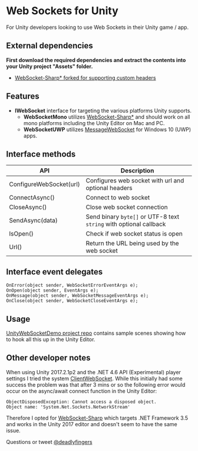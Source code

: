 # Web Sockets for Unity

For Unity developers looking to use Web Sockets in their Unity game / app.

## External dependencies

**First download the required dependencies and extract the contents into your Unity project "Assets" folder.**

* [WebSocket-Sharp* forked for supporting custom headers](https://github.com/deadlyfingers/websocket-sharp)

## Features

- **IWebSocket** interface for targeting the various platforms Unity supports. 
  - **WebSocketMono** utilizes [WebSocket-Sharp*](https://github.com/deadlyfingers/websocket-sharp) and should work on all mono platforms including the Unity Editor on Mac and PC.
  - **WebSocketUWP** utilizes [MessageWebSocket](https://docs.microsoft.com/en-us/uwp/api/windows.networking.sockets.messagewebsocket) for Windows 10 (UWP) apps.

## Interface methods
API | Description
--- | -----------
ConfigureWebSocket(url) | Configures web socket with url and optional headers
ConnectAsync() | Connect to web socket
CloseAsync() | Close web socket connection
SendAsync(data) | Send binary `byte[]` or UTF-8 text `string` with optional callback
IsOpen() | Check if web socket status is open
Url() | Return the URL being used by the web socket

## Interface event delegates
	OnError(object sender, WebSocketErrorEventArgs e);
	OnOpen(object sender, EventArgs e);
	OnMessage(object sender, WebSocketMessageEventArgs e);
	OnClose(object sender, WebSocketCloseEventArgs e);

## Usage

[UnityWebSocketDemo project repo](https://github.com/Unity3dAzure/UnityWebSocketDemo) contains sample scenes showing how to hook all this up in the Unity Editor.

## Other developer notes

When using Unity 2017.2.1p2 and the .NET 4.6 API (Experimental) player settings I tried the system [ClientWebSocket](https://msdn.microsoft.com/en-us/library/system.net.websockets.clientwebsocket%28v=vs.110%29.aspx?f=255&MSPPError=-2147217396). While this initially had some success the problem was that after 3 mins or so the following error would occur on the async/await connect function in the Unity Editor:

```
ObjectDisposedException: Cannot access a disposed object.
Object name: 'System.Net.Sockets.NetworkStream'
```

Therefore I opted for [WebSocket-Sharp](https://github.com/sta/websocket-sharp) which targets .NET Framework 3.5 and works in the Unity 2017 editor and doesn't seem to have the same issue.

Questions or tweet [@deadlyfingers](https://twitter.com/deadlyfingers)
